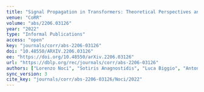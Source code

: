 ```yaml
---
title: "Signal Propagation in Transformers: Theoretical Perspectives and the Role of Rank Collapse."
venue: "CoRR"
volume: "abs/2206.03126"
year: "2022"
type: "Informal Publications"
access: "open"
key: "journals/corr/abs-2206-03126"
doi: "10.48550/ARXIV.2206.03126"
ee: "https://doi.org/10.48550/arXiv.2206.03126"
url: "https://dblp.org/rec/journals/corr/abs-2206-03126"
authors: ["Lorenzo Noci", "Sotiris Anagnostidis", "Luca Biggio", "Antonio Orvieto", "Sidak Pal Singh", "Aur\u00e9lien Lucchi"]
sync_version: 3
cite_key: "journals/corr/abs-2206-03126/Noci/2022"
---
```

